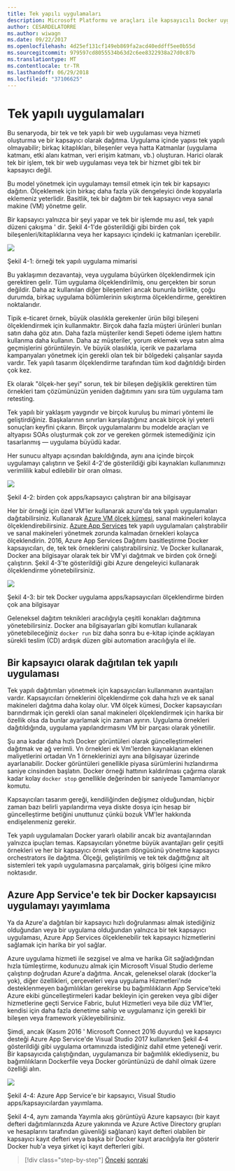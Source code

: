 ```yaml
---
title: Tek yapılı uygulamaları
description: Microsoft Platformu ve araçları ile kapsayıcılı Docker uygulama yaşam döngüsü
author: CESARDELATORRE
ms.author: wiwagn
ms.date: 09/22/2017
ms.openlocfilehash: 4d25ef131cf149eb869fa2acd40eddff5ee0b55d
ms.sourcegitcommit: 979597cd8055534b63d2c6ee8322938a27d0c87b
ms.translationtype: MT
ms.contentlocale: tr-TR
ms.lasthandoff: 06/29/2018
ms.locfileid: "37106625"
---
```

# <a name="monolithic-applications"></a>Tek yapılı uygulamaları

Bu senaryoda, bir tek ve tek yapılı bir web uygulaması veya hizmeti oluşturma ve bir kapsayıcı olarak dağıtma. Uygulama içinde yapısı tek yapılı olmayabilir; birkaç kitaplıkları, bileşenler veya hatta Katmanlar (uygulama katmanı, etki alanı katman, veri erişim katmanı, vb.) oluşturan. Harici olarak tek bir işlem, tek bir web uygulaması veya tek bir hizmet gibi tek bir kapsayıcı değil.

Bu model yönetmek için uygulamayı temsil etmek için tek bir kapsayıcı dağıtın. Ölçeklemek için birkaç daha fazla yük dengeleyici önde kopyalarla eklemeniz yeterlidir. Basitlik, tek bir dağıtım bir tek kapsayıcı veya sanal makine (VM) yönetme gelir.

Bir kapsayıcı yalnızca bir şeyi yapar ve tek bir işlemde mu asıl, tek yapılı düzeni çakışma ' dir. Şekil 4-1'de gösterildiği gibi birden çok bileşenleri/kitaplıklarına veya her kapsayıcı içindeki iç katmanları içerebilir.

![](./media/image1.png)

Şekil 4-1: örneği tek yapılı uygulama mimarisi

Bu yaklaşımın dezavantajı, veya uygulama büyürken ölçeklendirmek için gerektiren gelir. Tüm uygulama ölçeklendirilmiş, onu gerçekten bir sorun değildir. Daha az kullanılan diğer bileşenleri ancak bununla birlikte, çoğu durumda, birkaç uygulama bölümlerinin sıkıştırma ölçeklendirme, gerektiren noktalarıdır.

Tipik e-ticaret örnek, büyük olasılıkla gerekenler ürün bilgi bileşeni ölçeklendirmek için kullanmaktır. Birçok daha fazla müşteri ürünleri bunları satın daha göz atın. Daha fazla müşteriler kendi Sepeti ödeme işlem hattını kullanma daha kullanın. Daha az müşteriler, yorum eklemek veya satın alma geçmişlerini görüntüleyin. Ve büyük olasılıkla, içerik ve pazarlama kampanyaları yönetmek için gerekli olan tek bir bölgedeki çalışanlar sayıda vardır. Tek yapılı tasarım ölçeklendirme tarafından tüm kod dağıtıldığı birden çok kez.

Ek olarak "ölçek-her şeyi" sorun, tek bir bileşen değişiklik gerektiren tüm örnekleri tam çözümünüzün yeniden dağıtımını yanı sıra tüm uygulama tam retesting.

Tek yapılı bir yaklaşım yaygındır ve birçok kuruluş bu mimari yöntemi ile geliştirdiğiniz. Başkalarının sınırları karşılaştığınız ancak birçok iyi yeterli sonuçları keyfini çıkarın. Birçok uygulamalarını bu modelde araçları ve altyapısı SOAs oluşturmak çok zor ve gereken görmek istemediğiniz için tasarlanmış — uygulama büyüdü kadar.

Her sunucu altyapı açısından bakıldığında, aynı ana içinde birçok uygulamayı çalıştırın ve Şekil 4-2'de gösterildiği gibi kaynakları kullanımınızı verimlilik kabul edilebilir bir oran olması.

![](./media/image2.png)

Şekil 4-2: birden çok apps/kapsayıcı çalıştıran bir ana bilgisayar

Her bir örneği için özel VM'ler kullanarak azure'da tek yapılı uygulamaları dağıtabilirsiniz. Kullanarak [Azure VM ölçek kümesi](https://docs.microsoft.com/azure/virtual-machine-scale-sets/), sanal makineleri kolayca ölçeklendirebilirsiniz. [Azure App Services](https://azure.microsoft.com/en-us/services/app-service/) tek yapılı uygulamaları çalıştırabilir ve sanal makineleri yönetmek zorunda kalmadan örnekleri kolayca ölçeklendirin. 2016, Azure App Services Dağıtımı basitleştirme Docker kapsayıcıları, de, tek tek örneklerini çalıştırabilirsiniz. Ve Docker kullanarak, Docker ana bilgisayar olarak tek bir VM'yi dağıtmak ve birden çok örneği çalıştırın. Şekil 4-3'te gösterildiği gibi Azure dengeleyici kullanarak ölçeklendirme yönetebilirsiniz.

![](./media/image3.png)

Şekil 4-3: bir tek Docker uygulama apps/kapsayıcıları ölçeklendirme birden çok ana bilgisayar

Geleneksel dağıtım teknikleri aracılığıyla çeşitli konakları dağıtımına yönetebilirsiniz. Docker ana bilgisayarları gibi komutları kullanarak yönetebileceğiniz `docker run` biz daha sonra bu e-kitap içinde açıklayan sürekli teslim (CD) ardışık düzen gibi automation aracılığıyla el ile.

## <a name="monolithic-application-deployed-as-a-container"></a>Bir kapsayıcı olarak dağıtılan tek yapılı uygulaması

Tek yapılı dağıtımları yönetmek için kapsayıcıları kullanmanın avantajları vardır. Kapsayıcıları örneklerini ölçeklendirme çok daha hızlı ve ek sanal makineleri dağıtma daha kolay olur. VM ölçek kümesi, Docker kapsayıcıları barındırmak için gerekli olan sanal makineleri ölçeklendirmek için harika bir özellik olsa da bunlar ayarlamak için zaman ayırın. Uygulama örnekleri dağıtıldığında, uygulama yapılandırmasını VM bir parçası olarak yönetilir.

Şu ana kadar daha hızlı Docker görüntüleri olarak güncelleştirmeleri dağıtmak ve ağ verimli. Vn örnekleri ek Vm'lerden kaynaklanan eklenen maliyetlerini ortadan Vn 1 örneklerinizi aynı ana bilgisayar üzerinde ayarlanabilir. Docker görüntüleri genellikle piyasa sürümlerini hızlandırma saniye cinsinden başlatın. Docker örneği hattının kaldırılması çağırma olarak kadar kolay `docker stop` genellikle değerinden bir saniyede Tamamlanıyor komutu.

Kapsayıcıları tasarım gereği, kendiliğinden değişmez olduğundan, hiçbir zaman bazı belirli yapılandırma veya diskte dosya için hesap bir güncelleştirme betiğini unuttunuz çünkü bozuk VM'ler hakkında endişelenmeniz gerekir.

Tek yapılı uygulamaları Docker yararlı olabilir ancak biz avantajlarından yalnızca ipuçları temas. Kapsayıcıları yönetme büyük avantajları gelir çeşitli örnekleri ve her bir kapsayıcı örnek yaşam döngüsünü yönetme kapsayıcı orchestrators ile dağıtma. Ölçeği, geliştirilmiş ve tek tek dağıttığınız alt sistemleri tek yapılı uygulamasına parçalamak, giriş bölgesi içine mikro noktasıdır.

## <a name="publishing-a-single-docker-container-app-to-azure-app-service"></a>Azure App Service'e tek bir Docker kapsayıcısı uygulamayı yayımlama

Ya da Azure'a dağıtılan bir kapsayıcı hızlı doğrulanması almak istediğiniz olduğundan veya bir uygulama olduğundan yalnızca bir tek kapsayıcı uygulaması, Azure App Services ölçeklenebilir tek kapsayıcı hizmetlerini sağlamak için harika bir yol sağlar.

Azure uygulama hizmeti ile sezgisel ve alma ve harika Git sağladığından hızla tümleştirme, kodunuzu almak için Microsoft Visual Studio derleme çalıştırıp doğrudan Azure'a dağıtma. Ancak, geleneksel olarak (docker'la yok), diğer özellikleri, çerçeveleri veya uygulama Hizmetleri'nde desteklenmeyen bağımlılıkları gerekirse bu bağımlılıkların App Service'teki Azure ekibi güncelleştirmeleri kadar bekleyin için gereken veya gibi diğer hizmetlerine geçti Service Fabric, bulut Hizmetleri veya bile düz VM'ler, kendisi için daha fazla denetime sahip ve uygulamanız için gerekli bir bileşen veya framework yükleyebilirsiniz.

Şimdi, ancak (Kasım 2016 ' Microsoft Connect 2016 duyurdu) ve kapsayıcı desteği Azure App Service'de Visual Studio 2017 kullanırken Şekil 4‑4 gösterildiği gibi uygulama ortamınızda istediğiniz dahil etme yeteneği verir. Bir kapsayıcıda çalıştığından, uygulamanıza bir bağımlılık eklediyseniz, bu bağımlılıkların Dockerfile veya Docker görüntünüzü de dahil olmak üzere özelliği alın.

![](./media/image4.png)

Şekil 4-4: Azure App Service'e bir kapsayıcı, Visual Studio apps/kapsayıcılardan yayımlama.

Şekil 4-4, aynı zamanda Yayımla akış görüntüyü Azure kapsayıcı (bir kayıt defteri dağıtımlarınızda Azure yakınında ve Azure Active Directory grupları ve hesaplarını tarafından güvenliği sağlanan) kayıt defteri olabilen bir kapsayıcı kayıt defteri veya başka bir Docker kayıt aracılığıyla iter gösterir Docker hub'a veya şirket içi kayıt defterleri gibi.


>[!div class="step-by-step"]
[Önceki](common-container-design-principles.md)
[sonraki](state-and-data-in-docker-applications.md)

